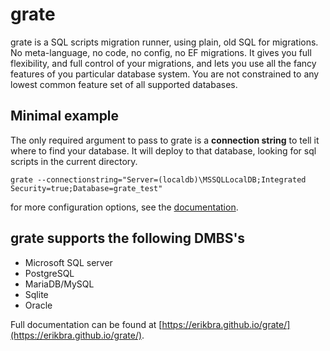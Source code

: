 # grate

grate is a SQL scripts migration runner, using plain, old SQL for migrations. No meta-language, no code, no config,
no EF migrations. It gives you full flexibility, and full control of your migrations, and lets you use
all the fancy features of you particular database system. You are not constrained to any lowest common
feature set of all supported databases.

## Minimal example
The only required argument to pass to grate is a **connection string** to tell it where to find your database. 
It will deploy to that database, looking for sql scripts in the current directory.

```
grate --connectionstring="Server=(localdb)\MSSQLLocalDB;Integrated Security=true;Database=grate_test"
```

for more configuration options, see the [documentation](https://erikbra.github.io/grate/configuration-options/).



## grate supports the following DMBS's

* Microsoft SQL server
* PostgreSQL
* MariaDB/MySQL
* Sqlite
* Oracle

Full documentation can be found at [https://erikbra.github.io/grate/](https://erikbra.github.io/grate/).


